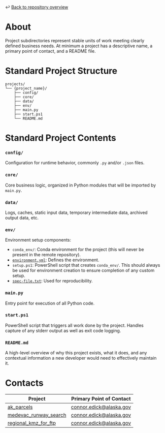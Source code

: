 ↩️ [Back to repository overview](../README.md)

# About
Project subdirectories represent stable units of work meeting clearly defined business needs. At minimum a project has a descriptive name, a primary point of contact, and a README file.

# Standard Project Structure 
```
projects/
└── {project_name}/
    ├── config/
    ├── core/
    ├── data/
    ├── env/
    ├── main.py
    ├── start.ps1
    └── README.md
```

# Standard Project Contents

### `config/`
Configuration for runtime behavior, commonly `.py` and/or `.json` files.

### `core/`
Core business logic, organized in Python modules that will be imported by `main.py`.

### `data/`
Logs, caches, static input data, temporary intermediate data, archived output data, etc.

### `env/`
Environment setup components:

- `conda_env/`: Conda environment for the project (this will never be present in the remote repository).
- [`environment.yml`](https://docs.conda.io/projects/conda/en/latest/user-guide/tasks/manage-environments.html#creating-an-environment-file-manually): Defines the environment.
- `setup.ps1`: PowerShell script that creates `conda_env/`. This should always be used for environment creation to ensure completion of any custom setup.
- [`spec-file.txt`](https://docs.conda.io/projects/conda/en/latest/user-guide/tasks/manage-environments.html#building-identical-conda-environments): Used for reproducibility.

### `main.py`
Entry point for execution of all Python code.

### `start.ps1`
PowerShell script that triggers all work done by the project. Handles capture of any stderr output as well as exit code logging.

### `README.md`
A high-level overview of why this project exists, what it does, and any contextual information a new developer would need to effectively maintain it.

# Contacts
| Project                                                  | Primary Point of Contact |
| -------------------------------------------------------- | ------------------------ |
| [ak_parcels](ak_parcels/README.md)                       | connor.edick@alaska.gov  |
| [medevac_runway_search](medevac_runway_search/README.md) | connor.edick@alaska.gov  |
| [regional_kmz_for_ftp](regional_kmz_for_ftp/README.md)   | connor.edick@alaska.gov  |
